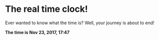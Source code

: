 # The real time clock!

Ever wanted to know what the time is? Well, your journey is about to end!

**The time is Nov 23, 2017, 17:47**